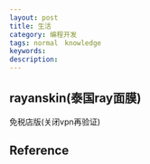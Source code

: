```yaml
---
layout: post
title: 生活
category: 编程开发
tags: normal　knowledge
keywords: 
description: 
---
```


## rayanskin(泰国ray面膜)

免税店版(关闭vpn再验证)


## Reference